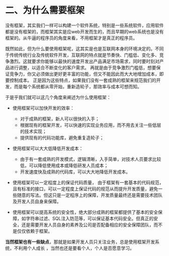 # 二、为什么需要框架
没有框架，其实我们一样可以构建一个软件系统，特别是一些系统软件，应用软件都是没有框架的，而框架其实是应web开发而生的，而且早期的web系统也是没有框架的。从牛逼的程序员的角度来看，不用框架才是真正的程序员。

既然如此，但为什么要使用框架呢，这其实是也是互联网本身的环境决定的。不同于传统传统行业及传统软件开发，互联网的特点就是节奏快、门槛低、变化多、竞争激烈。这就要求你能够以最快的速度开发出产品满足市场需求，同时要时刻对产品进行调整，以适合不断变化的客户需求。 再就是由于竞争激烈门槛低，想要保证竞争力，你又必须做出更好更丰富的功能，但又不能因此而大大地增加成本，即要控制成本。 正是因为这些特点，如果我们没有一套成熟的框架来规范我们的开发，而是每个系统都从零开始，重新造轮子，那效率与成本可想而知。

于是乎我们就可以这几个角度来阐述为什么使用框架：

* 使用框架可以加快开发的效率：
  * 对于成熟的框架，新人可以很快的入手；
  * 根据现有的框架开发，可以快速的实现业务应用，而不用去关注一些低层的技术实现；
  * 提供现有的代码功能库，避免重复造轮子；
* 使用框架可以大大低降低开发成本：
  * 由于有一套成熟的开发模式，逻辑清晰，入手简单，对技术人员要求比较低，可以降低使用成本或降低研发人员成本；
  * 开发速度快及成熟的代码库，可以大大地降低开发成本。

* 使用框架可以一定程度上的保证代码质量， 由于框架有一套基本的代码规范，且有标准的接口，可以一定程度上保证代码的规范从而提升开发质量，避免一些随意的写法。但这只是一定程序上的保障，开发质量最终还是需要技术团队及开发人员自身来保障。

* 使用框架可以提高系统的安全性，绝大部分成熟的框架都提供了基本的安全保障，如字符串过滤、SQL注入防范等，可以保证基本代码安全。但真正的安全，还是需要开发人员自身的素养及公司是否配备相应的安全保障团队，而不是仅仅依赖于框架。

  
**当然框架也有一些缺点**，那就是如果开发人员只关注业务，总是使用框架开发系统，不利用个人成长 ，当然也还是要看个人，个人是否愿意学习。
 
  
  
